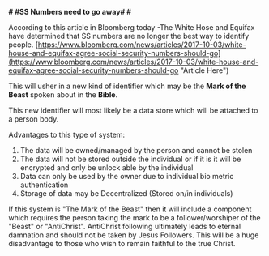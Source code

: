 <!--
.. title: SS Number need to go
.. slug: SS Numbers
.. date: 2016-10-04 15:29:40 UTC
.. tags: blog, End Times, 
.. category: End Times
.. link: 
.. description: SS Numbers need to go
.. type: text
-->
**# #SS Numbers need to go away# #** 

According to this article in Bloomberg today -The White Hose and Equifax have determined that SS numbers are no longer the best way to identify people. 
[https://www.bloomberg.com/news/articles/2017-10-03/white-house-and-equifax-agree-social-security-numbers-should-go](https://www.bloomberg.com/news/articles/2017-10-03/white-house-and-equifax-agree-social-security-numbers-should-go "Article Here")

This will usher in a new kind of identifier which may be the **Mark of the Beast** spoken about in the **Bible**. 

This new identifier will most likely be a data store which will be attached to a person body. 

Advantages to this type of system: 

1. The data will be owned/managed by the person and cannot be stolen
2. The data will not be stored outside the individual or if it is it will be encrypted and only be unlock able by the individual
3. Data can only be used by the owner due to individual bio metric authentication
4. Storage of data may be Decentralized (Stored on/in individuals)

If this system is "The Mark of the Beast" then it will include a component which requires the person taking the mark to be a follower/worshiper of the "Beast" or "AntiChrist". AntiChrist following ultimately leads to eternal damnation and should not be taken by Jesus Followers. This will be a huge disadvantage to those who wish to remain faithful to the true Christ. 
